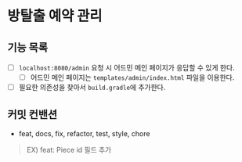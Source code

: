# 방탈출 예약 관리

## 기능 목록
- [ ] `localhost:8080/admin` 요청 시 어드민 메인 페이지가 응답할 수 있게 한다.
  - [ ] 어드민 메인 페이지는 `templates/admin/index.html` 파일을 이용한다.
- [ ] 필요한 의존성을 찾아서 `build.gradle`에 추가한다.

## 커밋 컨밴션
- feat, docs, fix, refactor, test, style, chore
> EX) feat: Piece id 필드 추가
